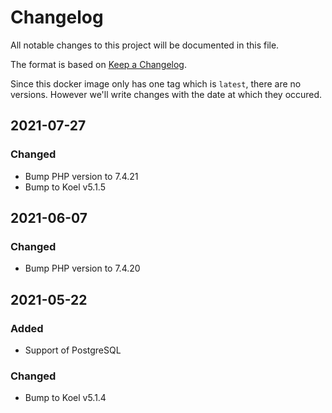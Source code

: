 # Changelog
All notable changes to this project will be documented in this file.

The format is based on [Keep a Changelog](https://keepachangelog.com/en/1.0.0/).

Since this docker image only has one tag which is `latest`, there are no versions. However we'll write changes with the date at which they occured.

## 2021-07-27
### Changed
- Bump PHP version to 7.4.21
- Bump to Koel v5.1.5

## 2021-06-07
### Changed
- Bump PHP version to 7.4.20

## 2021-05-22
### Added
- Support of PostgreSQL

### Changed
- Bump to Koel v5.1.4

